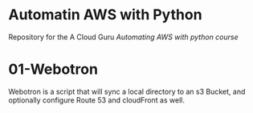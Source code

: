 # Automatin AWS with Python
Repository for the A Cloud Guru *Automating AWS with python course*

# 01-Webotron

Webotron is a script that will sync a local directory to an s3 Bucket, and optionally configure Route 53 and cloudFront as well.
